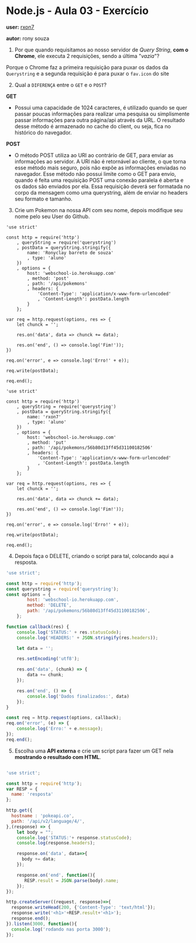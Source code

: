 # Node.js - Aula 03 - Exercício
**user:** [rxon7](https://github.com/rxon7)

**autor:** rony souza

1. Por que quando requisitamos ao nosso servidor de *Query String*, **com o Chrome**, ele executa 2 requisições, sendo a última "*vazia*"?

Porque o Chrome faz a primeira requisição para puxar os dados da `Querystring` e a segunda requisição é para puxar o `fav.icon` do site

2. Qual a `DIFERENÇA` entre o `GET` e o `POST`?
 
**GET**
- Possui uma capacidade de 1024 caracteres, é utilizado quando se quer passar poucas informações para realizar uma pesquisa ou simplismente passar informações para outra página/api através da URL. O resultado desse método é armazenado no cache do client, ou seja, fica no histórico do navegador.

**POST**
- O método POST utiliza ao URI ao contrário de GET, para enviar as informações ao servidor. A URI não é retornável ao cliente, o que torna esse método mais seguro, pois não expõe as informações enviadas no navegador. Esse método não possui limite como o GET para envio, quando é feita uma requisição POST uma conexão paralela é aberta e os dados são enviados por ela. Essa requisição deverá ser formatada no corpo da mensagem como uma querystring, além de enviar no headers seu formato e tamanho.

3. Crie um Pokemon na nossa API com seu nome, depois modifique seu nome pelo seu User do Github.

```
'use strict'

const http = require('http')
    , queryString = require('querystring')
    , postData = queryString.stringify({
        name: 'Ronyclay barreto de souza'
        , type: 'aluno'
    })
    , options = {
        host: 'webschool-io.herokuapp.com'
        , method: 'post'
        , path: '/api/pokemons'
        , headers: {
            'Content-Type': 'application/x-www-form-urlencoded'
            , 'Content-Length': postData.length
        }
    };

var req = http.request(options, res => {
    let chunck = '';

    res.on('data', data => chunck += data);

    res.on('end', () => console.log('Fim!'));
})

req.on('error', e => console.log('Erro!' + e));

req.write(postData);

req.end();
```

```
'use strict'

const http = require('http')
    , queryString = require('querystring')
    , postData = queryString.stringify({
        name: 'rxon7'
        , type: 'aluno'
    })
    , options = {
        host: 'webschool-io.herokuapp.com'
        , method: 'put'
        , path: '/api/pokemons/56b80d13ff45d31100182506'
        , headers: {
            'Content-Type': 'application/x-www-form-urlencoded'
            , 'Content-Length': postData.length
        }
    };

var req = http.request(options, res => {
    let chunck = '';

    res.on('data', data => chunck += data);

    res.on('end', () => console.log('Fim!'));
})

req.on('error', e => console.log('Erro!' + e));

req.write(postData);

req.end();
```

4. Depois faça o DELETE, criando o script para tal, colocando aqui a resposta.

```js
'use strict';

const http = require('http');
const querystring = require('querystring');
const options = {
		host: 'webschool-io.herokuapp.com',
		method: 'DELETE',
		path: '/api/pokemons/56b80d13ff45d31100182506',
	};

function callback(res) {
	console.log('STATUS:' + res.statusCode);
	console.log('HEADERS:' + JSON.stringify(res.headers));

	let data = '';

	res.setEncoding('utf8');

	res.on('data', (chunk) => {
		data += chunk;
	});

	res.on('end', () => {
		console.log('Dados finalizados:', data)
	});
}

const req = http.request(options, callback);
req.on('error', (e) => {
	console.log('Erro:' + e.message);
});
req.end();
```
5. Escolha uma **API externa** e crie um script para fazer um GET nela **mostrando o resultado com HTML**.
```js

'use strict';

const http = require('http');
var RESP = {
  name: 'resposta'
};

http.get({
  hostname : 'pokeapi.co',
  path: '/api/v2/language/4/',
},(response) => {
    let body = "";
    console.log('STATUS:'+ response.statusCode);
    console.log(response.headers);

    response.on('data', data=>{
      body += data;
    });

    response.on('end', function(){
       RESP.result = JSON.parse(body).name;
    });
}); 

http.createServer((request, response)=>{
  response.writeHead(200, {'Content-Type': 'text/html'});
  response.write('<h1>'+RESP.result+'<h1>');
  response.end();
}).listen(3000, function(){
  console.log('rodando nas porta 3000');
});
```


